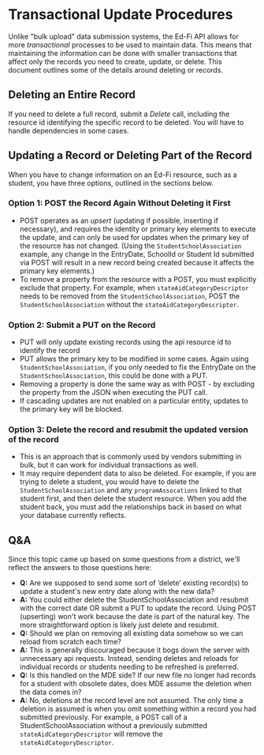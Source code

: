 # Transactional Update Procedures
Unlike "bulk upload" data submission systems, the Ed-Fi API allows for more *transactional* processes to be used to maintain data. This means that maintaining the information can be done with smaller transactions that affect only the records you need to create, update, or delete. This document outlines some of the details around deleting or records.

## Deleting an Entire Record
If you need to delete a full record, submit a *Delete* call, including the resource id identifying the specific record to be deleted. You will have to handle dependencies in some cases.

## Updating a Record or Deleting Part of the Record
When you have to change information on an Ed-Fi resource, such as a student, you have three options, outlined in the sections below.

### Option 1: POST the Record Again Without Deleting it First  
- POST operates as an *upsert* (updating if possible, inserting if necessary), and requires the identity or primary key elements to execute the update, and can only be used for updates when the primary key of the resource has not changed. (Using the ```StudentSchoolAssociation``` example, any change in the EntryDate, SchoolId or Student Id submitted via POST will result in a new record being created because it affects the primary key elements.)
- To remove a property from the resource with a POST, you must explicitly exclude that property. For example, when ```stateAidCategoryDescriptor``` needs to be removed from the ```StudentSchoolAssociation```, POST the ```StudentSchoolAssociation``` without the ```stateAidCategoryDescriptor```.

### Option 2: Submit a PUT on the Record
- PUT will only update existing records using the api resource id to identify the record
- PUT allows the primary key to be modified in some cases. Again using ```StudentSchoolAssociation```, if you only needed to fix the EntryDate on the ```StudentSchoolAssociation```, this could be done with a PUT.
- Removing a property is done the same way as with POST - by excluding the property from the JSON when executing the PUT call.
- If cascading updates are not enabled on a particular entity, updates to the primary key will be blocked.

### Option 3: Delete the record and resubmit the updated version of the record
- This is an approach that is commonly used by vendors submitting in bulk, but it can work for individual transactions as well.
- It may require dependent data to also be deleted. For example, if you are trying to delete a student, you would have to delete the ```StudentSchoolAssociation``` and any ```programAssocations``` linked to that student first, and then delete the student resource. When you add the student back, you must add the relationships back in based on what your database currently reflects.

## Q&A
Since this topic came up based on some questions from a district, we'll reflect the answers to those questions here:
- **Q:** Are we supposed to send some sort of ‘delete’ existing record(s) to update a student's new entry date along with the new data?
- **A:** You could either delete the StudentSchoolAssociation and resubmit with the correct date OR submit a PUT to update the record. Using POST (upserting) won't work because the date is part of the natural key. The more straightforward option is likely just delete and resubmit.  
- **Q:** Should we plan on removing all existing data somehow so we can reload from scratch each time?
- **A:** This is generally discouraged because it bogs down the server with unnecessary api requests. Instead, sending deletes and reloads for individual records or students needing to be refreshed is preferred. 
- **Q:** Is this handled on the MDE side? If our new file no longer had records for a student with obsolete dates, does MDE assume the deletion when the data comes in?
- **A:** No, deletions at the record level are not assumed. The only time a deletion is assumed is when you omit something within a record you had submitted previously. For example, a POST call of a StudentSchoolAssociation without a previously submitted ```stateAidCategoryDescriptor``` will remove the ```stateAidCategoryDescriptor```. 
